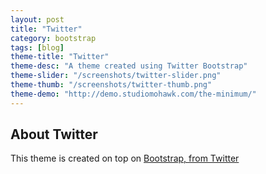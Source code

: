 ```yaml
---
layout: post
title: "Twitter"
category: bootstrap
tags: [blog]
theme-title: "Twitter"
theme-desc: "A theme created using Twitter Bootstrap"
theme-slider: "/screenshots/twitter-slider.png"
theme-thumb: "/screenshots/twitter-thumb.png"
theme-demo: "http://demo.studiomohawk.com/the-minimum/"
---
```


## About Twitter

This theme is created on top on [Bootstrap, from Twitter](http://twitter.github.com/bootstrap/)
